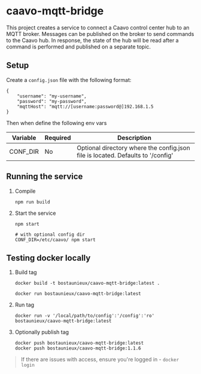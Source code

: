 # caavo-mqtt-bridge

This project creates a service to connect a Caavo control center hub to an MQTT broker. Messages can be published on the broker to send commands to the Caavo hub. In response, the state of the hub will be read after a command is performed and published on a separate topic.

## Setup

Create a `config.json` file with the following format:

```
{
    "username": "my-username",
    "password": "my-password",
    "mqttHost": "mqtt://[username:password@]192.168.1.5
}
```

Then when define the following env vars

| Variable  | Required | Description      |
| ----------| -------- | -----------------
| CONF_DIR  | No	   | Optional directory where the config.json file is located. Defaults to '/config' |


## Running the service
1. Compile 
	```
	npm run build
	```
2. Start the service
	```
	npm start

	# with optional config dir
	CONF_DIR=/etc/caavo/ npm start
	```

## Testing docker locally

1. Build tag
	```
	docker build -t bostaunieux/caavo-mqtt-bridge:latest .
	
	docker run bostaunieux/caavo-mqtt-bridge:latest
	```
2. Run tag
	```
	docker run -v '/local/path/to/config':'/config':'ro'  bostaunieux/caavo-mqtt-bridge:latest
	```	
3. Optionally publish tag
	```
	docker push bostaunieux/caavo-mqtt-bridge:latest
	docker push bostaunieux/caavo-mqtt-bridge:1.1.6
	```

> If there are issues with access, ensure you're logged in - `docker login`
